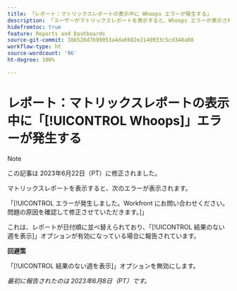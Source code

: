 ```yaml
---
title: 「レポート：マトリックスレポートの表示中に Whoops エラーが発生する」
description: 「ユーザーがマトリックスレポートを表示すると、Whoops エラーが表示されます。」
hidefromtoc: true
feature: Reports and Dashboards
source-git-commit: 386528d7b99053a4da6982e2140933c5cd348a08
workflow-type: ht
source-wordcount: '96'
ht-degree: 100%

---
```



# レポート：マトリックスレポートの表示中に「[!UICONTROL Whoops]」エラーが発生する

>[!NOTE]
>
> この記事は 2023年6月22日（PT）に修正されました。

マトリックスレポートを表示すると、次のエラーが表示されます。

「[!UICONTROL エラーが発生しました。Workfront にお問い合わせください。問題の原因を確認して修正させていただきます。]」

これは、レポートが日付順に並べ替えられており、「[!UICONTROL 結果のない週を表示]」オプションが有効になっている場合に報告されています。

**回避策**

「[!UICONTROL 結果のない週を表示]」オプションを無効にします。

_最初に報告されたのは 2023年6月8日（PT）です。_

